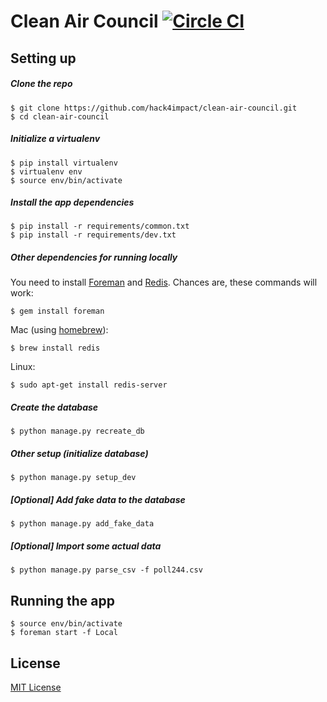 # Clean Air Council [![Circle CI](https://circleci.com/gh/hack4impact/clean-air-council.svg?style=svg)](https://circleci.com/gh/hack4impact/clean-air-council)

## Setting up

#####  Clone the repo

```
$ git clone https://github.com/hack4impact/clean-air-council.git
$ cd clean-air-council
```

##### Initialize a virtualenv

```
$ pip install virtualenv
$ virtualenv env
$ source env/bin/activate
```

##### Install the app dependencies

```
$ pip install -r requirements/common.txt
$ pip install -r requirements/dev.txt
```

##### Other dependencies for running locally

You need to install [Foreman](https://ddollar.github.io/foreman/) and [Redis](http://redis.io/). Chances are, these commands will work:

```
$ gem install foreman
```

Mac (using [homebrew](http://brew.sh/)):

```
$ brew install redis
```

Linux:

```
$ sudo apt-get install redis-server
```


##### Create the database

```
$ python manage.py recreate_db
```

##### Other setup (initialize database)

```
$ python manage.py setup_dev
```

##### [Optional] Add fake data to the database

```
$ python manage.py add_fake_data
```

##### [Optional] Import some actual data

```
$ python manage.py parse_csv -f poll244.csv
```

## Running the app

```
$ source env/bin/activate
$ foreman start -f Local
```

## License
[MIT License](LICENSE.md)
